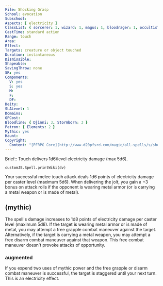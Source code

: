 ```yaml
---
File: Shocking Grasp
School: evocation
Subschool: 
Aspects: [ electricity ]
ClassList: { sorcerer: 1, wizard: 1, magus: 1, bloodrager: 1, occultist: 1 }
CastTime: standard action
Range: touch
Area: 
Effect: 
Targets: creature or object touched
Duration: instantaneous
Dismissible: 
Shapeable: 
SavingThrow: none
SR: yes
Components:
  V: yes
  S: yes
  M: 
  F: 
  DF: 
Deity: 
SLALevel: 1
Domains: 
GPCost: 
Bloodline: { Djinni: 3, Stormborn: 3 }
Patron: { Elements: 2 }
Mythic: yes
Haunt: 
Copyright:
  Content: "[PFRPG Core](http://www.d20pfsrd.com/magic/all-spells/s/shocking-grasp)"
---
```

Brief:: Touch delivers 1d6/level electricity damage (max 5d6).

```dataviewjs
customJS.Spell.printWiki(dv)
```

Your successful melee touch attack deals 1d6 points of electricity damage per caster level (maximum 5d6). When delivering the jolt, you gain a +3 bonus on attack rolls if the opponent is wearing metal armor (or is carrying a metal weapon or is made of metal).


## (mythic)

The spell's damage increases to 1d8 points of electricity damage per caster level (maximum 5d8). If the target is wearing metal armor or is made of metal, you may attempt a free grapple combat maneuver against the target. Alternatively, if the target is carrying a metal weapon, you may attempt a free disarm combat maneuver against that weapon. This free combat maneuver doesn't provoke attacks of opportunity.


### augmented

If you expend two uses of mythic power and the free grapple or disarm combat maneuver is successful, the target is staggered until your next turn. This is an electricity effect.
